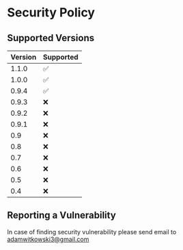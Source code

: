 # Security Policy

## Supported Versions


| Version | Supported          |
|---------|--------------------|
| 1.1.0   | ✅ |
| 1.0.0   | ✅ |
| 0.9.4   | ✅ |
| 0.9.3   | ❌ |
| 0.9.2   | ❌ |
| 0.9.1   | ❌ |
| 0.9     | ❌ |
| 0.8     | ❌ |
| 0.7     | ❌ |
| 0.6     | ❌ |
| 0.5     | ❌ |
| 0.4     | ❌ |

## Reporting a Vulnerability

In case of finding security vulnerability please send email to adamwitkowski3@gmail.com
